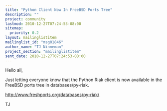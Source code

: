 ```yaml
---
title: "Python Client Now In FreeBSD Ports Tree"
description: ""
project: community
lastmod: 2010-12-27T07:24:53-08:00
sitemap:
  priority: 0.2
layout: mailinglistitem
mailinglist_id: "msg01846"
author_name: "TJ Ninneman"
project_section: "mailinglistitem"
sent_date: 2010-12-27T07:24:53-08:00
---
```



Hello all,

Just letting everyone know that the Python Riak client is now available in the 
FreeBSD ports tree in databases/py-riak. 

http://www.freshports.org/databases/py-riak/

TJ
